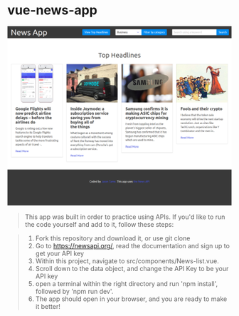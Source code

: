 # vue-news-app
![ScreenShot](/screenshots/screenshot.png)

> This app was built in order to practice using APIs. If you'd like to run the code yourself and add to it, follow these steps:

> 1. Fork this repository and download it, or use git clone
> 2. Go to https://newsapi.org/, read the documentation and sign up to get your API key
> 3. Within this project, navigate to src/components/News-list.vue.
> 4. Scroll down to the data object, and change the API Key to be your API key
> 5. open a terminal within the right directory and run 'npm install', followed by 'npm run dev'.
> 6. The app should open in your browser, and you are ready to make it better!
